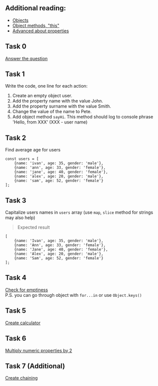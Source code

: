 ## Additional reading:
- [Objects](https://javascript.info/object)
- [Object methods, "this"](https://javascript.info/object-methods)
- [Advanced about properties](https://javascript.info/property-descriptors)


## Task 0
[Answer the question](https://javascript.info/task/closure-latest-changes)

## Task 1
Write the code, one line for each action:

1. Create an empty object user.
2. Add the property name with the value John.
3. Add the property surname with the value Smith.
4. Change the value of the name to Pete.
5. Add object method `sayHi`. This method should log to console phrase 'Hello, from XXX' (XXX - user name)

## Task 2
Find average age for users
```
const users = [
    {name: 'ivan', age: 35, gender: 'male'},
    {name: 'ann', age: 33, gender: 'female'},
    {name: 'jane', age: 40, gender: 'female'},
    {name: 'alex', age: 20, gender: 'male'},
    {name: 'sam', age: 52, gender: 'female'}
];

```

## Task 3
Capitalize users names in `users` array (use `map`, `slice` method for strings may also help)
> Expected result
```
[
    {name: 'Ivan', age: 35, gender: 'male'},
    {name: 'Ann', age: 33, gender: 'female'},
    {name: 'Jane', age: 40, gender: 'female'},
    {name: 'Alex', age: 20, gender: 'male'},
    {name: 'Sam', age: 52, gender: 'female'}
];

```

## Task 4
[Check for emptiness](https://javascript.info/task/is-empty)  
P.S. you can go through object with `for...in` or use `Object.keys()`

## Task 5
[Create calculator](https://javascript.info/task/calculator)

## Task 6
[Multiply numeric properties by 2](https://javascript.info/task/multiply-numeric)

## Task 7 (Additional)
[Create chaining](https://javascript.info/task/chain-calls)
